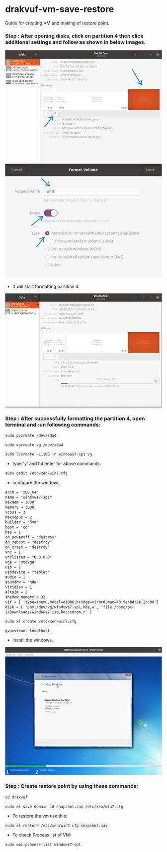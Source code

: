 # drakvuf-vm-save-restore
Guide for creating VM and making of restore point.



### Step : After opening disks, click on partition 4 then click additional settings and follow as shown in below images.

<img title="Image 1" alt="disks1" src="/images/disks.png">

<img title="Image 2" alt="disks2" src="/images/disks2.png">

- It will start formatting partition 4.
<img title="Image 3" alt="disks3" src="/images/disks3.png">


### Step : After successfully formatting the partition 4, open terminal and run following commands:

```
sudo pvcreate /dev/sda4
```

```
sudo vgcreate vg /dev/sda4
```

```
sudo lvcreate -L110G -n windows7-sp1 vg
```

- type 'y' and hit enter for above commands.

```
sudo gedit /etc/xen/win7.cfg
```

- configure the windows.

```
arch = 'x86_64'
name = "windows7-sp1"
maxmem = 3000
memory = 3000
vcpus = 2
maxvcpus = 2
builder = "hvm"
boot = "cd"
hap = 1
on_poweroff = "destroy"
on_reboot = "destroy"
on_crash = "destroy"
vnc = 1
vnclisten = "0.0.0.0"
vga = "stdvga"
usb = 1
usbdevice = "tablet"
audio = 1
soundhw = "hda"
viridian = 1
altp2m = 2
shadow_memory = 32
vif = [ 'type=ioemu,model=e1000,bridge=virbr0,mac=48:9e:bd:9e:2b:0d']
disk = [ 'phy:/dev/vg/windows7-sp1,hda,w', 'file:/home/pc-1/Downloads/windows7.iso,hdc:cdrom,r' ]
```

```
sudo xl create /etc/xen/win7.cfg
```

```
gvncviewer localhost
```

- install the windows.

<img title="Image 5" alt="windows installation" src="/images/windows.png">



### Step : Create restore point by using these commands:

```
cd drakvuf
```

```
sudo xl save domain id snapshot.sav /etc/xen/win7.cfg
```

- To restore the vm use this:

```
sudo xl restore /etc/xen/win7.cfg snapshot.sav
```

- To check Process list of VM:
  
```
sudo vmi-process-list windows7-sp1
```



